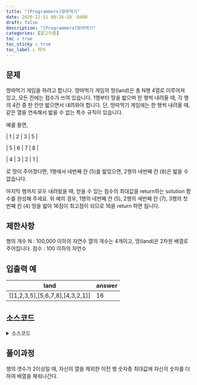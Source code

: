 ```yaml
---
title: "[Programmers]땅따먹기"
date: 2020-12-31 00:26:28 -0400
draft: false
description: "[Programmers]땅따먹기"
categories: [알고리즘]
toc : true
toc_sticky : true
toc_label : 목차
---
```


## 문제

땅따먹기 게임을 하려고 합니다. 땅따먹기 게임의 땅(land)은 총 N행 4열로 이루어져 있고, 모든 칸에는 점수가 쓰여 있습니다. 1행부터 땅을 밟으며 한 행씩 내려올 때, 각 행의 4칸 중 한 칸만 밟으면서 내려와야 합니다. 단, 땅따먹기 게임에는 한 행씩 내려올 때, 같은 열을 연속해서 밟을 수 없는 특수 규칙이 있습니다.

예를 들면,

| 1 | 2 | 3 | 5 |

| 5 | 6 | 7 | 8 |

| 4 | 3 | 2 | 1 |

로 땅이 주어졌다면, 1행에서 네번째 칸 (5)를 밟았으면, 2행의 네번째 칸 (8)은 밟을 수 없습니다.

마지막 행까지 모두 내려왔을 때, 얻을 수 있는 점수의 최대값을 return하는 solution 함수를 완성해 주세요. 위 예의 경우, 1행의 네번째 칸 (5), 2행의 세번째 칸 (7), 3행의 첫번째 칸 (4) 땅을 밟아 16점이 최고점이 되므로 16을 return 하면 됩니다.

## 제한사항

행의 개수 N : 100,000 이하의 자연수
열의 개수는 4개이고, 땅(land)은 2차원 배열로 주어집니다.
점수 : 100 이하의 자연수

## 입출력 예

|land|answer|
|---|---|
|[[1,2,3,5],[5,6,7,8],[4,3,2,1]]|16|

## 소스코드

<details>
<summary>소스코드</summary>
<div markdown="1">

```java

class Solution {
   int solution(int[][] land) {
		int answer = 0;

		if(land.length>=2) {
			for(int i=1;i<land.length;i++) {
				for(int j=0;j<land[i].length;j++) {
					if(j==0) {
						land[i][j]=Math.max(land[i-1][1], Math.max(land[i-1][2], land[i-1][3]))+land[i][j];
					}else if(j==1) {
						land[i][j]=Math.max(land[i-1][0], Math.max(land[i-1][2], land[i-1][3]))+land[i][j];
					}else if(j==2) {
						land[i][j]=Math.max(land[i-1][0], Math.max(land[i-1][1], land[i-1][3]))+land[i][j];			
					}else {
						land[i][j]=Math.max(land[i-1][0], Math.max(land[i-1][1], land[i-1][2]))+land[i][j];
					}		
				}
			}
		}
		
		for(int j=0;j<4;j++) {
			answer = Math.max(answer, land[land.length-1][j]);
		}
		return answer;
	}
}
```
</div>
</details>

## 풀이과정
행의 갯수가 2이상일 때, 자신의 열을 제외한 이전 행 숫자중 최대값에 자신의 숫자를 더하여 배열을 채워나간다.